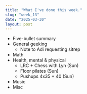 ```yaml
---
title: "What I've done this week."
slug: "week_13"
date: "2025-03-30"
layout: post
---
```


* Five-bullet summary
* General geeking
    - Note to Adi requesting sitrep
* Math
* Health, mental & physical
    - LRC + Chess with Lyn (Sun)
    - Floor pilates (Sun)
    - Pushups 4x35 + 40 (Sun)
* Music
* Misc

